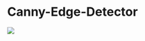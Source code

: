 # Canny-Edge-Detector

[![](https://mermaid.ink/img/pako:eNpdkU1rwzAMhv-KMBRcaA9j7OLDYG3aroec2mMuWq0mbhM72DIjlP732U32waSLeJ8XoY-bODlNQonaY9_AsagspHiTe9tHhn2HNc1huXxdyR3GEAxaWLXRz0ffKiNYy4P7oBZI1wSamE7svh3r7CjksfEUGtdqY-uJFJls5PsQmBI0YdI3Wd_KrbHYTgNUNudsBhcXvaXhUedgwy1BOcCn89fUGjT-wpDmMM7CzgG7h-MHAZR4JWBCBS8KSvpDkj32gdH4oOD5HyzGRgqeMljAGlksREe-Q6PTGW95h0pwQx1VQqXy7NJyXInK3pMTI7vDYE9CsY-0ELHXyFQYTPfvhDpjG5JK2qQLluNnHg-6fwGrl4EW)](https://mermaid.live/edit#pako:eNpdkU1rwzAMhv-KMBRcaA9j7OLDYG3aroec2mMuWq0mbhM72DIjlP732U32waSLeJ8XoY-bODlNQonaY9_AsagspHiTe9tHhn2HNc1huXxdyR3GEAxaWLXRz0ffKiNYy4P7oBZI1wSamE7svh3r7CjksfEUGtdqY-uJFJls5PsQmBI0YdI3Wd_KrbHYTgNUNudsBhcXvaXhUedgwy1BOcCn89fUGjT-wpDmMM7CzgG7h-MHAZR4JWBCBS8KSvpDkj32gdH4oOD5HyzGRgqeMljAGlksREe-Q6PTGW95h0pwQx1VQqXy7NJyXInK3pMTI7vDYE9CsY-0ELHXyFQYTPfvhDpjG5JK2qQLluNnHg-6fwGrl4EW)